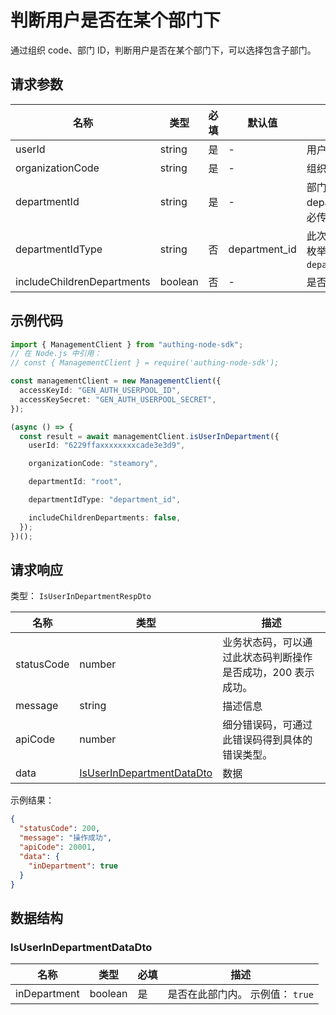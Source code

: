 # 判断用户是否在某个部门下

<!--
  警告⚠️：
  不要直接修改该文档，
  https://github.com/Authing/authing-docs-factory
  使用该项目进行生成
-->

<LastUpdated />

通过组织 code、部门 ID，判断用户是否在某个部门下，可以选择包含子部门。

## 请求参数

| 名称                       | 类型    | 必填 | 默认值        | 描述                                                                          | 示例值                     |
| -------------------------- | ------- | ---- | ------------- | ----------------------------------------------------------------------------- | -------------------------- |
| userId                     | string  | 是   | -             | 用户 ID。                                                                     | `6229ffaxxxxxxxxcade3e3d9` |
| organizationCode           | string  | 是   | -             | 组织 code。                                                                   | `steamory`                 |
| departmentId               | string  | 是   | -             | 部门 ID，根部门传 `root`。departmentId 和 departmentCode 必传其一。。         | `root`                     |
| departmentIdType           | string  | 否   | department_id | 此次调用中使用的部门 ID 的类型。 枚举值：`department_id`,`open_department_id` | `department_id`            |
| includeChildrenDepartments | boolean | 否   | -             | 是否包含子部门。                                                              |                            |

## 示例代码

```ts
import { ManagementClient } from "authing-node-sdk";
// 在 Node.js 中引用：
// const { ManagementClient } = require('authing-node-sdk');

const managementClient = new ManagementClient({
  accessKeyId: "GEN_AUTH_USERPOOL_ID",
  accessKeySecret: "GEN_AUTH_USERPOOL_SECRET",
});

(async () => {
  const result = await managementClient.isUserInDepartment({
    userId: "6229ffaxxxxxxxxcade3e3d9",

    organizationCode: "steamory",

    departmentId: "root",

    departmentIdType: "department_id",

    includeChildrenDepartments: false,
  });
})();
```

## 请求响应

类型： `IsUserInDepartmentRespDto`

| 名称       | 类型                                                               | 描述                                                         |
| ---------- | ------------------------------------------------------------------ | ------------------------------------------------------------ |
| statusCode | number                                                             | 业务状态码，可以通过此状态码判断操作是否成功，200 表示成功。 |
| message    | string                                                             | 描述信息                                                     |
| apiCode    | number                                                             | 细分错误码，可通过此错误码得到具体的错误类型。               |
| data       | <a href="#IsUserInDepartmentDataDto">IsUserInDepartmentDataDto</a> | 数据                                                         |

示例结果：

```json
{
  "statusCode": 200,
  "message": "操作成功",
  "apiCode": 20001,
  "data": {
    "inDepartment": true
  }
}
```

## 数据结构

### <a id="IsUserInDepartmentDataDto"></a> IsUserInDepartmentDataDto

| 名称         | 类型    | 必填 | 描述                             |
| ------------ | ------- | ---- | -------------------------------- |
| inDepartment | boolean | 是   | 是否在此部门内。 示例值： `true` |
